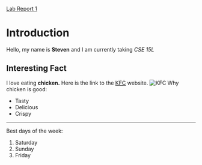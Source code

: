 [Lab Report 1](https://stevenngo3.github.io/cse15l-lab-reports/lab-report-1-week-2.html)
# Introduction
Hello, my name is **Steven** and I am currently taking *CSE 15L*
## Interesting Fact 
I love eating **chicken.**
Here is the link to the [KFC](http://kfc.com) website.
![KFC](https://upload.wikimedia.org/wikipedia/en/thumb/b/bf/KFC_logo.svg/1200px-KFC_logo.svg.png)
Why chicken is good:
* Tasty
* Delicious
* Crispy

---	
Best days of the week:
1. Saturday
2. Sunday
3. Friday
